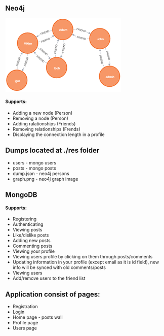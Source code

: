 ## Neo4j
![Neo4j Graph](res/graph.png)

#### Supports:
 - Adding a new node (Person)
 - Removing a node (Person)
 - Adding ralationships (Friends)
 - Removing relationships (Frends)
 - Displaying the connection length in a profile

## Dumps located at ./res folder
 - users - mongo users
 - posts - mongo posts
 - dump.json - neo4j persons
 - graph.png - neo4j graph image

## MongoDB

#### Supports:
 - Registering
 - Authenticating 
 - Viewing posts
 - Like/dislike posts
 - Adding new posts
 - Commenting posts
 - Viewing your profile
 - Viewing users profile by clicking on them through posts/comments
 - Updating information in your profile (except email as it is id field), new info will be synced with old comments/posts
 - Viewing users
 - Add/remove users to the friend list
 
## Application consist of pages:
  - Registration
  - Login
  - Home page - posts wall
  - Profile page
  - Users page

